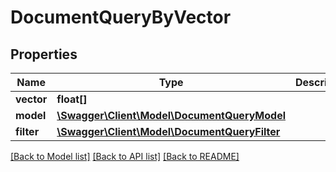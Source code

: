 # DocumentQueryByVector

## Properties
Name | Type | Description | Notes
------------ | ------------- | ------------- | -------------
**vector** | **float[]** |  | 
**model** | [**\Swagger\Client\Model\DocumentQueryModel**](DocumentQueryModel.md) |  | [optional] 
**filter** | [**\Swagger\Client\Model\DocumentQueryFilter**](DocumentQueryFilter.md) |  | [optional] 

[[Back to Model list]](../README.md#documentation-for-models) [[Back to API list]](../README.md#documentation-for-api-endpoints) [[Back to README]](../README.md)


